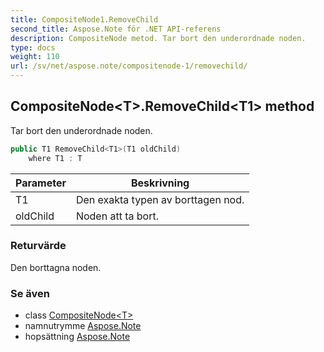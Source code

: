 ```yaml
---
title: CompositeNode1.RemoveChild
second_title: Aspose.Note för .NET API-referens
description: CompositeNode metod. Tar bort den underordnade noden.
type: docs
weight: 110
url: /sv/net/aspose.note/compositenode-1/removechild/
---
```

## CompositeNode&lt;T&gt;.RemoveChild&lt;T1&gt; method

Tar bort den underordnade noden.

```csharp
public T1 RemoveChild<T1>(T1 oldChild)
    where T1 : T
```

| Parameter | Beskrivning |
| --- | --- |
| T1 | Den exakta typen av borttagen nod. |
| oldChild | Noden att ta bort. |

### Returvärde

Den borttagna noden.

### Se även

* class [CompositeNode&lt;T&gt;](../)
* namnutrymme [Aspose.Note](../../compositenode-1/)
* hopsättning [Aspose.Note](../../../)


